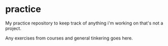 # practice
My practice repository to keep track of anything i'm working on that's not a project. 

Any exercises from courses and general tinkering goes here.
